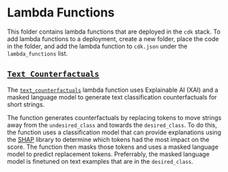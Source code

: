 # Lambda Functions

This folder contains lambda functions that are deployed in the `cdk`
stack. To add lambda functions to a deployment, create a new folder,
place the code in the folder, and add the lambda function to `cdk.json`
under the `lambda_functions` list.

## [`Text Counterfactuals`](text_counterfactuals/text_counterfactuals.py)
The [`text_counterfactuals`](text_counterfactuals/text_counterfactuals.py)
lambda function uses Explainable AI (XAI) and a masked language model
to generate text classification counterfactuals for short strings. 

The function generates counterfactuals by replacing tokens to move strings
away from the `undesired_class` and towards the `desired_class`. To
do this, the function uses a classification model that can provide
explanations using the [SHAP](https://shap.readthedocs.io/en/latest/index.html)
library to determine which tokens had the most impact on the score. The
function then masks those tokens and uses a masked language model to
predict replacement tokens. Preferrably, the masked language model is
finetuned on text examples that are in the `desired_class`.